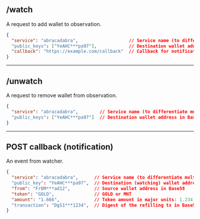 ## /watch
A request to add wallet to observation.
```json
{
  "service": "abracadabra",                   // Service name (to differentiate multiple requestors): 1..64
  "public_keys": ["YeAHC***pa97"],            // Destination wallet address in Base58
  "callback": "https://example.com/callback"  // Callback for notification: 1..256
}
```

---
## /unwatch
A request to remove wallet from observation.
```json
{
  "service": "abracadabra",        // Service name (to differentiate multiple requestors): 1..64
  "public_keys": ["YeAHC***pa97"]  // Destination wallet address in Base58
}
```

---

## POST callback (notification)
An event from watcher.
```json
{
  "service": "abracadabra",      // Service name (to differentiate multiple requestors): 1..64
  "public_key": "YeAHC***pa97",  // Destination (watching) wallet address in Base58
  "from": "Fr0M***ad12",         // Source wallet address in Base58
  "token": "GOLD",               // GOLD or MNT
  "amount": "1.666",             // Token amount in major units: 1.234 (18 decimal places)
  "transaction": "DgS1***1234",  // Digest of the refilling tx in Base58
}
```
